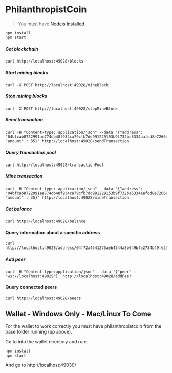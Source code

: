 # PhilanthropistCoin

> You must have [Nodejs Installed](https://nodejs.org/en/download/)

```
npm install
npm start
```

##### Get blockchain
```
curl http://localhost:49028/blocks
```

##### Start mining blocks
```
curl -X POST http://localhost:49028/mineBlock
``` 

##### Stop mining blocks
```
curl -X POST http://localhost:49028/stopMineBlock
``` 

##### Send transaction
```
curl -H "Content-type: application/json" --data '{"address": "04bfcab8722991ae774db48f934ca79cfb7dd991229153b9f732ba5334aafcd8e7266e47076996b55a14bf9913ee3145ce0cfc1372ada8ada74bd287450313534b", "amount" : 35}' http://localhost:49028/sendTransaction
```

##### Query transaction pool
```
curl http://localhost:49028/transactionPool
```

##### Mine transaction
```
curl -H "Content-type: application/json" --data '{"address": "04bfcab8722991ae774db48f934ca79cfb7dd991229153b9f732ba5334aafcd8e7266e47076996b55a14bf9913ee3145ce0cfc1372ada8ada74bd287450313534b", "amount" : 35}' http://localhost:49028/mineTransaction
```

##### Get balance
```
curl http://localhost:49028/balance
```

#### Query information about a specific address
```
curl http://localhost:49028/address/04f72a4541275aeb4344a8b049bfe2734b49fe25c08d56918f033507b96a61f9e3c330c4fcd46d0854a712dc878b9c280abe90c788c47497e06df78b25bf60ae64
```

##### Add peer
```
curl -H "Content-type:application/json" --data '{"peer" : "ws://localhost:49029"}' http://localhost:49028/addPeer
```
#### Query connected peers
```
curl http://localhost:49028/peers
```

## Wallet - Windows Only - Mac/Linux To Come

For the wallet to work correctly you must have philanthropistcoin from the base folder running (up above).

Go to into the wallet directory and run:

```
npm install
npm start
```

And go to http://localhost:49030/